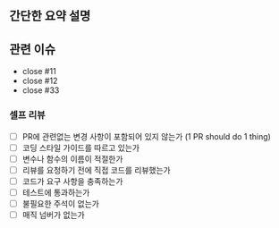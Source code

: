 ## 간단한 요약 설명


## 관련 이슈
* close #11
* close #12
* close #33

### 셀프 리뷰
- [ ] PR에 관련없는 변경 사항이 포함되어 있지 않는가 (1 PR should do 1 thing)
- [ ] 코딩 스타일 가이드를 따르고 있는가
- [ ] 변수나 함수의 이름이 적절한가
- [ ] 리뷰를 요청하기 전에 직접 코드를 리뷰했는가
- [ ] 코드가 요구 사항을 충족하는가
- [ ] 테스트에 통과하는가
- [ ] 불필요한 주석이 없는가
- [ ] 매직 넘버가 없는가